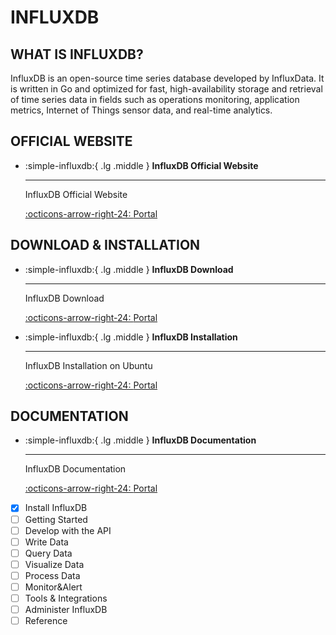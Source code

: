# INFLUXDB

## WHAT IS INFLUXDB?

InfluxDB is an open-source time series database developed by InfluxData. It is written in Go and optimized for fast, high-availability storage and retrieval of time series data in fields such as operations monitoring, application metrics, Internet of Things sensor data, and real-time analytics.

## OFFICIAL WEBSITE

<div class="grid cards" markdown>

-   :simple-influxdb:{ .lg .middle } __InfluxDB Official Website__

    ---

    InfluxDB Official Website

    [:octicons-arrow-right-24: <a href="https://www.influxdata.com/" target="_blank"> Portal </a>](#)

</div>

## DOWNLOAD & INSTALLATION

<div class="grid cards" markdown>

-   :simple-influxdb:{ .lg .middle } __InfluxDB Download__

    ---

    InfluxDB Download

    [:octicons-arrow-right-24: <a href="https://www.influxdata.com/downloads/" target="_blank"> Portal </a>](#)

-   :simple-influxdb:{ .lg .middle } __InfluxDB Installation__

    ---

    InfluxDB Installation on Ubuntu

    [:octicons-arrow-right-24: <a href="https://medium.com/yavar/install-and-setup-influxdb-on-ubuntu-20-04-22-04-3d6e090ec70c" target="_blank"> Portal </a>](#)

</div>

## DOCUMENTATION

<div class="grid cards" markdown>

-   :simple-influxdb:{ .lg .middle } __InfluxDB Documentation__

    ---

    InfluxDB Documentation

    [:octicons-arrow-right-24: <a href="https://docs.influxdata.com/influxdb/v2.0/" target="_blank"> Portal </a>](#)

</div>

- [x] Install InfluxDB
- [ ] Getting Started
- [ ] Develop with the API
- [ ] Write Data
- [ ] Query Data
- [ ] Visualize Data
- [ ] Process Data
- [ ] Monitor&Alert
- [ ] Tools & Integrations
- [ ] Administer InfluxDB
- [ ] Reference